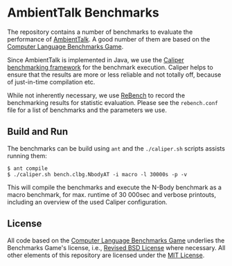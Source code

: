 AmbientTalk Benchmarks
======================

The repository contains a number of benchmarks to evaluate the performance
of [AmbientTalk][AT]. A good number of them are based on the [Computer 
Language Benchmarks Game][CLBG].

Since AmbientTalk is implemented in Java, we use the [Caliper benchmarking
framework][Caliper] for the benchmark execution. Caliper helps to ensure that
the results are more or less reliable and not totally off, because of
just-in-time compilation etc.

While not inherently necessary, we use [ReBench][ReBench] to record the
benchmarking results for statistic evaluation. Please see the `rebench.conf`
file for a list of benchmarks and the parameters we use.

Build and Run
-------------

The benchmarks can be build using `ant` and the `./caliper.sh` scripts assists
running them:

    $ ant compile
    $ ./caliper.sh bench.clbg.NbodyAT -i macro -l 30000s -p -v

This will compile the benchmarks and execute the N-Body benchmark as a macro
benchmark, for max. runtime of 30 000sec and verbose printouts, including an
overview of the used Caliper configuration.

License
-------

All code based on the [Computer Language Benchmarks Game][CLBG] underlies the
Benchmarks Game's license, i.e., [Revised BSD License][BSD] where necessary.
All other elements of this repository are licensed under the [MIT
License][MIT].

 [AT]:      https://code.google.com/p/ambienttalk/
 [CLBG]:    http://benchmarksgame.alioth.debian.org/
 [Caliper]: https://code.google.com/p/caliper/
 [ReBench]: https://github.com/smarr/ReBench
 [BSD]:     http://benchmarksgame.alioth.debian.org/license.php
 [MIT]:     http://opensource.org/licenses/mit-license.php